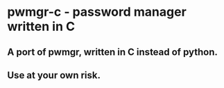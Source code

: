# pwmgr-c - password manager written in C
## A port of pwmgr, written in C instead of python.

## Use at your own risk.

